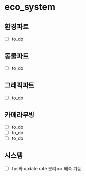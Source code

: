 # eco_system

## 환경파트
- [ ] to_do
## 동물파트
- [ ] to_do
## 그래픽파트
- [ ] to_do
## 카메라무빙
- [ ] to_do
- [ ] to_do
- [ ] to_do
## 시스템
- [ ] fps와 update rate 분리 => 배속 기능
